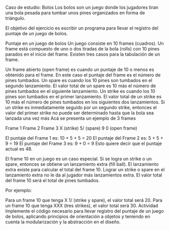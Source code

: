 Caso de estudio: Bolos
Los bolos son un juego donde los jugadores tiran una bola pesada para tumbar unos pines organizados en forma de triángulo.

El objetivo del ejercicio es escribir un programa para llevar el registro del puntaje de un juego de bolos.

Puntaje en un juego de bolos
Un juego consiste en 10 frames (cuadros). Un frame está compuesto de uno o dos tiradas de la bola (rolls) con 10 pines parados en el inicio del frame. Existen tres casos para la tabulación de un frame.

Un frame abierto (open frame) es cuando un puntaje de 10 o menos es obtenido para el frame. En este caso el puntaje del frame es el número de pines tumbados.
Un spare es cuando los 10 pines son tumbados en el segundo lanzamiento. El valor total de un spare es 10 más el número de pines tumbados en el siguiente lanzamiento.
Un strike es cuando los 10 pines son tumbados en el primer lanzamiento. El valor total de un strike es 10 más el número de pines tumbados en los siguientes dos lanzamientos. Si un strike es inmediatamente seguido por un segundo strike, entonces el valor del primer strike no puede ser determinado hasta que la bola sea lanzada una vez más
Acá se presenta un ejemplo de 3 frames

Frame 1	Frame 2	Frame 3
X (strike)	5/ (spare)	9 0 (open frame)

El puntaje del Frame 1 es: 10 + 5 + 5 = 20
El puntaje del Frame 2 es: 5 + 5 + 9 = 19
El puntaje del Frame 3 es: 9 + 0 = 9
Esto quiere decir que el puntaje actual es 48.

El frame 10 en un juego es un caso especial. Si se logra un strike o un spare, entonces se obtiene un lanzamiento extra (fill ball). El lanzamiento extra existe para calcular el total del frame 10. Lograr un strike o spare en el lanzamiento extra no le da al jugador más lanzamientos extra. El valor total del frame 10 será el total de pines tumbados.

Por ejemplo:

Para un frame 10 que tenga X 1/ (strike y spare), el valor total será 20.
Para un frame 10 que tenga XXX (tres strikes), el valor total será 30.
Actividad
Implemente el código necesario para llevar registro del puntaje de un juego de bolos, aplicando principios de orientación a objetos y teniendo en cuenta la modularización y la abstracción en el diseño.